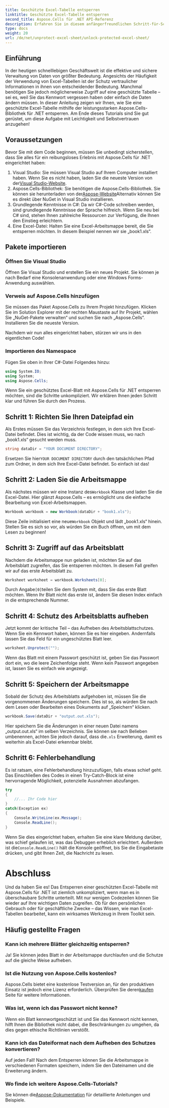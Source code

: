 ```yaml
---
title: Geschützte Excel-Tabelle entsperren
linktitle: Geschützte Excel-Tabelle entsperren
second_title: Aspose.Cells für .NET API-Referenz
description: Erfahren Sie in diesem anfängerfreundlichen Schritt-für-Schritt-Tutorial, wie Sie geschützte Excel-Tabellen mit Aspose.Cells für .NET entsperren.
type: docs
weight: 20
url: /de/net/unprotect-excel-sheet/unlock-protected-excel-sheet/
---
```

## Einführung

In der heutigen schnelllebigen Geschäftswelt ist die effektive und sichere Verwaltung von Daten von größter Bedeutung. Angesichts der Häufigkeit der Verwendung von Excel-Tabellen ist der Schutz vertraulicher Informationen in ihnen von entscheidender Bedeutung. Manchmal benötigen Sie jedoch möglicherweise Zugriff auf eine geschützte Tabelle – sei es, weil Sie das Kennwort vergessen haben oder einfach die Daten ändern müssen. In dieser Anleitung zeigen wir Ihnen, wie Sie eine geschützte Excel-Tabelle mithilfe der leistungsstarken Aspose.Cells-Bibliothek für .NET entsperren. Am Ende dieses Tutorials sind Sie gut gerüstet, um diese Aufgabe mit Leichtigkeit und Selbstvertrauen anzugehen!

## Voraussetzungen

Bevor Sie mit dem Code beginnen, müssen Sie unbedingt sicherstellen, dass Sie alles für ein reibungsloses Erlebnis mit Aspose.Cells für .NET eingerichtet haben:

1.  Visual Studio: Sie müssen Visual Studio auf Ihrem Computer installiert haben. Wenn Sie es nicht haben, laden Sie die neueste Version von der[Visual Studio-Website](https://visualstudio.microsoft.com/downloads/).
2.  Aspose.Cells-Bibliothek: Sie benötigen die Aspose.Cells-Bibliothek. Sie können sie herunterladen von der[Aspose-Website](https://releases.aspose.com/cells/net/)Alternativ können Sie es direkt über NuGet in Visual Studio installieren.
3. Grundlegende Kenntnisse in C#: Da wir C#-Code schreiben werden, sind grundlegende Kenntnisse der Sprache hilfreich. Wenn Sie neu bei C# sind, stehen Ihnen zahlreiche Ressourcen zur Verfügung, die Ihnen den Einstieg erleichtern.
4. Eine Excel-Datei: Halten Sie eine Excel-Arbeitsmappe bereit, die Sie entsperren möchten. In diesem Beispiel nennen wir sie „book1.xls“.

## Pakete importieren

### Öffnen Sie Visual Studio

Öffnen Sie Visual Studio und erstellen Sie ein neues Projekt. Sie können je nach Bedarf eine Konsolenanwendung oder eine Windows Forms-Anwendung auswählen.

### Verweis auf Aspose.Cells hinzufügen

Sie müssen das Paket Aspose.Cells zu Ihrem Projekt hinzufügen. Klicken Sie im Solution Explorer mit der rechten Maustaste auf Ihr Projekt, wählen Sie „NuGet-Pakete verwalten“ und suchen Sie nach „Aspose.Cells“. Installieren Sie die neueste Version.

Nachdem wir nun alles eingerichtet haben, stürzen wir uns in den eigentlichen Code!

### Importieren des Namespace

Fügen Sie oben in Ihrer C#-Datei Folgendes hinzu:

```csharp
using System.IO;
using System;
using Aspose.Cells;
```

Wenn Sie ein geschütztes Excel-Blatt mit Aspose.Cells für .NET entsperren möchten, sind die Schritte unkompliziert. Wir erklären Ihnen jeden Schritt klar und führen Sie durch den Prozess.

## Schritt 1: Richten Sie Ihren Dateipfad ein

Als Erstes müssen Sie das Verzeichnis festlegen, in dem sich Ihre Excel-Datei befindet. Dies ist wichtig, da der Code wissen muss, wo nach „book1.xls“ gesucht werden muss.

```csharp
string dataDir = "YOUR DOCUMENT DIRECTORY";
```
 Ersetzen Sie hier`YOUR DOCUMENT DIRECTORY` durch den tatsächlichen Pfad zum Ordner, in dem sich Ihre Excel-Datei befindet. So einfach ist das!

## Schritt 2: Laden Sie die Arbeitsmappe

 Als nächstes müssen wir eine Instanz des`Workbook` Klasse und laden Sie die Excel-Datei. Hier glänzt Aspose.Cells – es ermöglicht uns die einfache Bearbeitung von Excel-Arbeitsmappen.

```csharp
Workbook workbook = new Workbook(dataDir + "book1.xls");
```
 Diese Zeile initialisiert eine neue`Workbook` Objekt und lädt „book1.xls“ hinein. Stellen Sie es sich so vor, als würden Sie ein Buch öffnen, um mit dem Lesen zu beginnen!

## Schritt 3: Zugriff auf das Arbeitsblatt

Nachdem die Arbeitsmappe nun geladen ist, möchten Sie auf das Arbeitsblatt zugreifen, das Sie entsperren möchten. In diesem Fall greifen wir auf das erste Arbeitsblatt zu.

```csharp
Worksheet worksheet = workbook.Worksheets[0];
```
 Durch Angabe`[0]`teilen Sie dem System mit, dass Sie das erste Blatt möchten. Wenn Ihr Blatt nicht das erste ist, ändern Sie diesen Index einfach in die entsprechende Nummer.

## Schritt 4: Schutz des Arbeitsblatts aufheben

Jetzt kommt der kritische Teil – das Aufheben des Arbeitsblattschutzes. Wenn Sie ein Kennwort haben, können Sie es hier eingeben. Andernfalls lassen Sie das Feld für ein ungeschütztes Blatt leer.

```csharp
worksheet.Unprotect("");
```
Wenn das Blatt mit einem Passwort geschützt ist, geben Sie das Passwort dort ein, wo die leere Zeichenfolge steht. Wenn kein Passwort angegeben ist, lassen Sie es einfach wie angezeigt.

## Schritt 5: Speichern der Arbeitsmappe

Sobald der Schutz des Arbeitsblatts aufgehoben ist, müssen Sie die vorgenommenen Änderungen speichern. Dies ist so, als würden Sie nach dem Lesen oder Bearbeiten eines Dokuments auf „Speichern“ klicken.

```csharp
workbook.Save(dataDir + "output.out.xls");
```
 Hier speichern Sie die Änderungen in einer neuen Datei namens „output.out.xls“ im selben Verzeichnis. Sie können sie nach Belieben umbenennen, achten Sie jedoch darauf, dass die`.xls` Erweiterung, damit es weiterhin als Excel-Datei erkennbar bleibt.

## Schritt 6: Fehlerbehandlung

Es ist ratsam, eine Fehlerbehandlung hinzuzufügen, falls etwas schief geht. Das Einschließen des Codes in einen Try-Catch-Block ist eine hervorragende Möglichkeit, potenzielle Ausnahmen abzufangen.

```csharp
try
{
    //... Ihr Code hier
}
catch(Exception ex)
{
    Console.WriteLine(ex.Message);
    Console.ReadLine();
}
```
 Wenn Sie dies eingerichtet haben, erhalten Sie eine klare Meldung darüber, was schief gelaufen ist, was das Debuggen erheblich erleichtert. Außerdem ist die`Console.ReadLine()` hält die Konsole geöffnet, bis Sie die Eingabetaste drücken, und gibt Ihnen Zeit, die Nachricht zu lesen.

# Abschluss

Und da haben Sie es! Das Entsperren einer geschützten Excel-Tabelle mit Aspose.Cells für .NET ist ziemlich unkompliziert, wenn man es in überschaubare Schritte unterteilt. Mit nur wenigen Codezeilen können Sie wieder auf Ihre wichtigen Daten zugreifen. Ob für den persönlichen Gebrauch oder für geschäftliche Zwecke – das Wissen, wie man Excel-Tabellen bearbeitet, kann ein wirksames Werkzeug in Ihrem Toolkit sein. 

## Häufig gestellte Fragen

### Kann ich mehrere Blätter gleichzeitig entsperren?
Ja! Sie können jedes Blatt in der Arbeitsmappe durchlaufen und die Schutze auf die gleiche Weise aufheben.

### Ist die Nutzung von Aspose.Cells kostenlos?
 Aspose.Cells bietet eine kostenlose Testversion an, für den produktiven Einsatz ist jedoch eine Lizenz erforderlich. Überprüfen Sie deren[kaufen](https://purchase.aspose.com/buy) Seite für weitere Informationen.

### Was ist, wenn ich das Passwort nicht kenne?
Wenn ein Blatt kennwortgeschützt ist und Sie das Kennwort nicht kennen, hilft Ihnen die Bibliothek nicht dabei, die Beschränkungen zu umgehen, da dies gegen ethische Richtlinien verstößt.

### Kann ich das Dateiformat nach dem Aufheben des Schutzes konvertieren?
Auf jeden Fall! Nach dem Entsperren können Sie die Arbeitsmappe in verschiedenen Formaten speichern, indem Sie den Dateinamen und die Erweiterung ändern.

### Wo finde ich weitere Aspose.Cells-Tutorials?
 Sie können die[Aspose-Dokumentation](https://reference.aspose.com/cells/net/) für detaillierte Anleitungen und Beispiele.